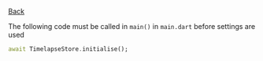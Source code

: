 [Back](Timelapse%20Storage.md)

The following code must be called in `main()` in `main.dart` before settings are used
```dart
await TimelapseStore.initialise();
```